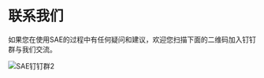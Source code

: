 # 联系我们

如果您在使用SAE的过程中有任何疑问和建议，欢迎您扫描下面的二维码加入钉钉群与我们交流。

![SAE钉钉群2](https://static-aliyun-doc.oss-cn-hangzhou.aliyuncs.com/assets/img/zh-CN/9515823061/p72048.png)

